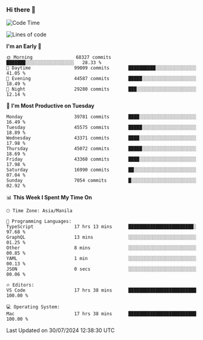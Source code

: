 ### Hi there 👋

<!--START_SECTION:waka-->
![Code Time](http://img.shields.io/badge/Code%20Time-5%2C405%20hrs%2059%20mins-blue)

![Lines of code](https://img.shields.io/badge/From%20Hello%20World%20I%27ve%20Written-113.2%20million%20lines%20of%20code-blue)

**I'm an Early 🐤** 

```text
🌞 Morning                68327 commits       ███████░░░░░░░░░░░░░░░░░░   28.33 % 
🌆 Daytime                99009 commits       ██████████░░░░░░░░░░░░░░░   41.05 % 
🌃 Evening                44587 commits       █████░░░░░░░░░░░░░░░░░░░░   18.49 % 
🌙 Night                  29280 commits       ███░░░░░░░░░░░░░░░░░░░░░░   12.14 % 
```
📅 **I'm Most Productive on Tuesday** 

```text
Monday                   39781 commits       ████░░░░░░░░░░░░░░░░░░░░░   16.49 % 
Tuesday                  45575 commits       █████░░░░░░░░░░░░░░░░░░░░   18.89 % 
Wednesday                43371 commits       ████░░░░░░░░░░░░░░░░░░░░░   17.98 % 
Thursday                 45072 commits       █████░░░░░░░░░░░░░░░░░░░░   18.69 % 
Friday                   43360 commits       ████░░░░░░░░░░░░░░░░░░░░░   17.98 % 
Saturday                 16990 commits       ██░░░░░░░░░░░░░░░░░░░░░░░   07.04 % 
Sunday                   7054 commits        █░░░░░░░░░░░░░░░░░░░░░░░░   02.92 % 
```


📊 **This Week I Spent My Time On** 

```text
🕑︎ Time Zone: Asia/Manila

💬 Programming Languages: 
TypeScript               17 hrs 13 mins      ████████████████████████░   97.68 % 
GraphQL                  13 mins             ░░░░░░░░░░░░░░░░░░░░░░░░░   01.25 % 
Other                    8 mins              ░░░░░░░░░░░░░░░░░░░░░░░░░   00.85 % 
YAML                     1 min               ░░░░░░░░░░░░░░░░░░░░░░░░░   00.13 % 
JSON                     0 secs              ░░░░░░░░░░░░░░░░░░░░░░░░░   00.06 % 

🔥 Editors: 
VS Code                  17 hrs 38 mins      █████████████████████████   100.00 % 

💻 Operating System: 
Mac                      17 hrs 38 mins      █████████████████████████   100.00 % 
```


 Last Updated on 30/07/2024 12:38:30 UTC
<!--END_SECTION:waka-->


<!--
**rad182/rad182** is a ✨ _special_ ✨ repository because its `README.md` (this file) appears on your GitHub profile.

Here are some ideas to get you started:

- 🔭 I’m currently working on ...
- 🌱 I’m currently learning ...
- 👯 I’m looking to collaborate on ...
- 🤔 I’m looking for help with ...
- 💬 Ask me about ...
- 📫 How to reach me: ...
- 😄 Pronouns: ...
- ⚡ Fun fact: ...
-->
